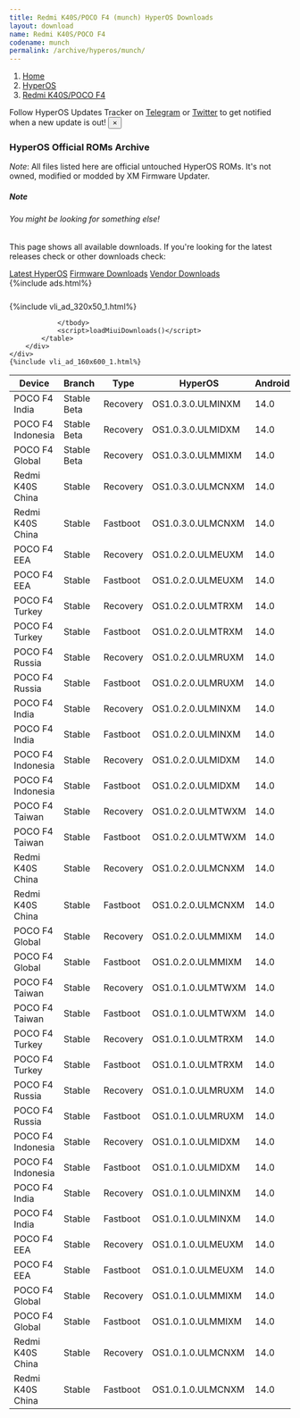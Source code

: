 ```yaml
---
title: Redmi K40S/POCO F4 (munch) HyperOS Downloads
layout: download
name: Redmi K40S/POCO F4
codename: munch
permalink: /archive/hyperos/munch/
---
```

<nav aria-label="breadcrumb">
    <ol class="breadcrumb">
        <li class="breadcrumb-item"><a href="/">Home</a></li>
        <li class="breadcrumb-item"><a href="/hyperos/">HyperOS</a></li>
        <li class="breadcrumb-item active" aria-current="page"><a href="/hyperos/munch/">Redmi K40S/POCO F4</a></li>
    </ol>
</nav>
<div class="alert alert-primary alert-dismissible fade show" role="alert">
    Follow HyperOS Updates Tracker on <a href="https://t.me/MIUIUpdatesTracker" class="alert-link">Telegram</a>
     or <a href="https://twitter.com/MiFwUpdater" class="alert-link">Twitter</a> to get notified when a new update is out!
    <button type="button" class="close" data-dismiss="alert" aria-label="Close">
        <span aria-hidden="true">&times;</span>
    </button>
</div>

### HyperOS Official ROMs Archive
*Note*: All files listed here are official untouched HyperOS ROMs. It's not owned, modified or modded by XM Firmware Updater.
<div class="card">
  <div class="card-body">
    <h5 class="card-title">Note</h5>
    <h6 class="card-subtitle mb-2 text-muted">You might be looking for something else!</h6>
    <p class="card-text">This page shows all available downloads.
     If you're looking for the latest releases check or other downloads check:</p>
    <a href="/hyperos/munch/" class="card-link">Latest HyperOS</a>
    <a href="/firmware/munch/" class="card-link">Firmware Downloads</a>
    <a href="/vendor/munch/" class="card-link">Vendor Downloads</a>
  </div>
</div>
{%include ads.html%}
<div class="row justify-content-center">
    <div class="col-10">
        <div class="table-responsive-md" style="margin-top: 25px;">
            {%include vli_ad_320x50_1.html%}
            <table id="miui" class="display dt-responsive nowrap compact table table-striped table-hover table-sm">
                <thead class="thead-dark">
                    <tr>
                        <th data-ref="device">Device</th>
                        <th data-ref="branch">Branch</th>
                        <th data-ref="type">Type</th>
                        <th data-ref="miui">HyperOS</th>
                        <th data-ref="android">Android</th>
                        <th data-ref="size">Size</th>
                        <th data-ref="size">Date</th>
                        <th data-ref="link">Link</th>
                    </tr>
                </thead>
                <tbody>
                <tr><td>POCO F4 India</td><td>Stable Beta</td><td>Recovery</td><td>OS1.0.3.0.ULMINXM</td><td>14.0</td><td>4.5 GB</td><td>2024-08-05</td><td><a href="/hyperos/munch/stable beta/OS1.0.3.0.ULMINXM/">Download</a></td></tr>
<tr><td>POCO F4 Indonesia</td><td>Stable Beta</td><td>Recovery</td><td>OS1.0.3.0.ULMIDXM</td><td>14.0</td><td>4.6 GB</td><td>2024-08-05</td><td><a href="/hyperos/munch/stable beta/OS1.0.3.0.ULMIDXM/">Download</a></td></tr>
<tr><td>POCO F4 Global</td><td>Stable Beta</td><td>Recovery</td><td>OS1.0.3.0.ULMMIXM</td><td>14.0</td><td>4.6 GB</td><td>2024-07-30</td><td><a href="/hyperos/munch/stable beta/OS1.0.3.0.ULMMIXM/">Download</a></td></tr>
<tr><td>Redmi K40S China</td><td>Stable</td><td>Recovery</td><td>OS1.0.3.0.ULMCNXM</td><td>14.0</td><td>5.3 GB</td><td>2024-07-23</td><td><a href="/hyperos/munch/stable/OS1.0.3.0.ULMCNXM/">Download</a></td></tr>
<tr><td>Redmi K40S China</td><td>Stable</td><td>Fastboot</td><td>OS1.0.3.0.ULMCNXM</td><td>14.0</td><td>6.4 GB</td><td>2024-07-15</td><td><a href="/hyperos/munch/stable/OS1.0.3.0.ULMCNXM/">Download</a></td></tr>
<tr><td>POCO F4 EEA</td><td>Stable</td><td>Recovery</td><td>OS1.0.2.0.ULMEUXM</td><td>14.0</td><td>4.6 GB</td><td>2024-07-04</td><td><a href="/hyperos/munch/stable/OS1.0.2.0.ULMEUXM/">Download</a></td></tr>
<tr><td>POCO F4 EEA</td><td>Stable</td><td>Fastboot</td><td>OS1.0.2.0.ULMEUXM</td><td>14.0</td><td>6.2 GB</td><td>2024-06-18</td><td><a href="/hyperos/munch/stable/OS1.0.2.0.ULMEUXM/">Download</a></td></tr>
<tr><td>POCO F4 Turkey</td><td>Stable</td><td>Recovery</td><td>OS1.0.2.0.ULMTRXM</td><td>14.0</td><td>4.6 GB</td><td>2024-07-02</td><td><a href="/hyperos/munch/stable/OS1.0.2.0.ULMTRXM/">Download</a></td></tr>
<tr><td>POCO F4 Turkey</td><td>Stable</td><td>Fastboot</td><td>OS1.0.2.0.ULMTRXM</td><td>14.0</td><td>6.0 GB</td><td>2024-06-20</td><td><a href="/hyperos/munch/stable/OS1.0.2.0.ULMTRXM/">Download</a></td></tr>
<tr><td>POCO F4 Russia</td><td>Stable</td><td>Recovery</td><td>OS1.0.2.0.ULMRUXM</td><td>14.0</td><td>4.6 GB</td><td>2024-07-02</td><td><a href="/hyperos/munch/stable/OS1.0.2.0.ULMRUXM/">Download</a></td></tr>
<tr><td>POCO F4 Russia</td><td>Stable</td><td>Fastboot</td><td>OS1.0.2.0.ULMRUXM</td><td>14.0</td><td>6.1 GB</td><td>2024-06-20</td><td><a href="/hyperos/munch/stable/OS1.0.2.0.ULMRUXM/">Download</a></td></tr>
<tr><td>POCO F4 India</td><td>Stable</td><td>Recovery</td><td>OS1.0.2.0.ULMINXM</td><td>14.0</td><td>4.5 GB</td><td>2024-06-26</td><td><a href="/hyperos/munch/stable/OS1.0.2.0.ULMINXM/">Download</a></td></tr>
<tr><td>POCO F4 India</td><td>Stable</td><td>Fastboot</td><td>OS1.0.2.0.ULMINXM</td><td>14.0</td><td>5.4 GB</td><td>2024-06-18</td><td><a href="/hyperos/munch/stable/OS1.0.2.0.ULMINXM/">Download</a></td></tr>
<tr><td>POCO F4 Indonesia</td><td>Stable</td><td>Recovery</td><td>OS1.0.2.0.ULMIDXM</td><td>14.0</td><td>4.6 GB</td><td>2024-06-20</td><td><a href="/hyperos/munch/stable/OS1.0.2.0.ULMIDXM/">Download</a></td></tr>
<tr><td>POCO F4 Indonesia</td><td>Stable</td><td>Fastboot</td><td>OS1.0.2.0.ULMIDXM</td><td>14.0</td><td>6.1 GB</td><td>2024-06-11</td><td><a href="/hyperos/munch/stable/OS1.0.2.0.ULMIDXM/">Download</a></td></tr>
<tr><td>POCO F4 Taiwan</td><td>Stable</td><td>Recovery</td><td>OS1.0.2.0.ULMTWXM</td><td>14.0</td><td>4.4 GB</td><td>2024-06-20</td><td><a href="/hyperos/munch/stable/OS1.0.2.0.ULMTWXM/">Download</a></td></tr>
<tr><td>POCO F4 Taiwan</td><td>Stable</td><td>Fastboot</td><td>OS1.0.2.0.ULMTWXM</td><td>14.0</td><td>5.6 GB</td><td>2024-06-11</td><td><a href="/hyperos/munch/stable/OS1.0.2.0.ULMTWXM/">Download</a></td></tr>
<tr><td>Redmi K40S China</td><td>Stable</td><td>Recovery</td><td>OS1.0.2.0.ULMCNXM</td><td>14.0</td><td>5.3 GB</td><td>2024-06-14</td><td><a href="/hyperos/munch/stable/OS1.0.2.0.ULMCNXM/">Download</a></td></tr>
<tr><td>Redmi K40S China</td><td>Stable</td><td>Fastboot</td><td>OS1.0.2.0.ULMCNXM</td><td>14.0</td><td>6.4 GB</td><td>2024-06-05</td><td><a href="/hyperos/munch/stable/OS1.0.2.0.ULMCNXM/">Download</a></td></tr>
<tr><td>POCO F4 Global</td><td>Stable</td><td>Recovery</td><td>OS1.0.2.0.ULMMIXM</td><td>14.0</td><td>4.6 GB</td><td>2024-06-12</td><td><a href="/hyperos/munch/stable/OS1.0.2.0.ULMMIXM/">Download</a></td></tr>
<tr><td>POCO F4 Global</td><td>Stable</td><td>Fastboot</td><td>OS1.0.2.0.ULMMIXM</td><td>14.0</td><td>6.4 GB</td><td>2024-06-03</td><td><a href="/hyperos/munch/stable/OS1.0.2.0.ULMMIXM/">Download</a></td></tr>
<tr><td>POCO F4 Taiwan</td><td>Stable</td><td>Recovery</td><td>OS1.0.1.0.ULMTWXM</td><td>14.0</td><td>4.4 GB</td><td>2024-05-28</td><td><a href="/hyperos/munch/stable/OS1.0.1.0.ULMTWXM/">Download</a></td></tr>
<tr><td>POCO F4 Taiwan</td><td>Stable</td><td>Fastboot</td><td>OS1.0.1.0.ULMTWXM</td><td>14.0</td><td>5.6 GB</td><td>2024-05-16</td><td><a href="/hyperos/munch/stable/OS1.0.1.0.ULMTWXM/">Download</a></td></tr>
<tr><td>POCO F4 Turkey</td><td>Stable</td><td>Recovery</td><td>OS1.0.1.0.ULMTRXM</td><td>14.0</td><td>4.6 GB</td><td>2024-05-27</td><td><a href="/hyperos/munch/stable/OS1.0.1.0.ULMTRXM/">Download</a></td></tr>
<tr><td>POCO F4 Turkey</td><td>Stable</td><td>Fastboot</td><td>OS1.0.1.0.ULMTRXM</td><td>14.0</td><td>6.0 GB</td><td>2024-05-14</td><td><a href="/hyperos/munch/stable/OS1.0.1.0.ULMTRXM/">Download</a></td></tr>
<tr><td>POCO F4 Russia</td><td>Stable</td><td>Recovery</td><td>OS1.0.1.0.ULMRUXM</td><td>14.0</td><td>4.6 GB</td><td>2024-05-23</td><td><a href="/hyperos/munch/stable/OS1.0.1.0.ULMRUXM/">Download</a></td></tr>
<tr><td>POCO F4 Russia</td><td>Stable</td><td>Fastboot</td><td>OS1.0.1.0.ULMRUXM</td><td>14.0</td><td>6.1 GB</td><td>2024-05-14</td><td><a href="/hyperos/munch/stable/OS1.0.1.0.ULMRUXM/">Download</a></td></tr>
<tr><td>POCO F4 Indonesia</td><td>Stable</td><td>Recovery</td><td>OS1.0.1.0.ULMIDXM</td><td>14.0</td><td>4.6 GB</td><td>2024-05-14</td><td><a href="/hyperos/munch/stable/OS1.0.1.0.ULMIDXM/">Download</a></td></tr>
<tr><td>POCO F4 Indonesia</td><td>Stable</td><td>Fastboot</td><td>OS1.0.1.0.ULMIDXM</td><td>14.0</td><td>6.1 GB</td><td>2024-05-08</td><td><a href="/hyperos/munch/stable/OS1.0.1.0.ULMIDXM/">Download</a></td></tr>
<tr><td>POCO F4 India</td><td>Stable</td><td>Recovery</td><td>OS1.0.1.0.ULMINXM</td><td>14.0</td><td>4.6 GB</td><td>2024-05-14</td><td><a href="/hyperos/munch/stable/OS1.0.1.0.ULMINXM/">Download</a></td></tr>
<tr><td>POCO F4 India</td><td>Stable</td><td>Fastboot</td><td>OS1.0.1.0.ULMINXM</td><td>14.0</td><td>5.5 GB</td><td>2024-05-07</td><td><a href="/hyperos/munch/stable/OS1.0.1.0.ULMINXM/">Download</a></td></tr>
<tr><td>POCO F4 EEA</td><td>Stable</td><td>Recovery</td><td>OS1.0.1.0.ULMEUXM</td><td>14.0</td><td>4.6 GB</td><td>2024-05-13</td><td><a href="/hyperos/munch/stable/OS1.0.1.0.ULMEUXM/">Download</a></td></tr>
<tr><td>POCO F4 EEA</td><td>Stable</td><td>Fastboot</td><td>OS1.0.1.0.ULMEUXM</td><td>14.0</td><td>6.2 GB</td><td>2024-05-06</td><td><a href="/hyperos/munch/stable/OS1.0.1.0.ULMEUXM/">Download</a></td></tr>
<tr><td>POCO F4 Global</td><td>Stable</td><td>Recovery</td><td>OS1.0.1.0.ULMMIXM</td><td>14.0</td><td>4.6 GB</td><td>2024-04-26</td><td><a href="/hyperos/munch/stable/OS1.0.1.0.ULMMIXM/">Download</a></td></tr>
<tr><td>POCO F4 Global</td><td>Stable</td><td>Fastboot</td><td>OS1.0.1.0.ULMMIXM</td><td>14.0</td><td>6.4 GB</td><td>2024-04-16</td><td><a href="/hyperos/munch/stable/OS1.0.1.0.ULMMIXM/">Download</a></td></tr>
<tr><td>Redmi K40S China</td><td>Stable</td><td>Recovery</td><td>OS1.0.1.0.ULMCNXM</td><td>14.0</td><td>5.3 GB</td><td>2024-04-14</td><td><a href="/hyperos/munch/stable/OS1.0.1.0.ULMCNXM/">Download</a></td></tr>
<tr><td>Redmi K40S China</td><td>Stable</td><td>Fastboot</td><td>OS1.0.1.0.ULMCNXM</td><td>14.0</td><td>6.4 GB</td><td>2024-03-30</td><td><a href="/hyperos/munch/stable/OS1.0.1.0.ULMCNXM/">Download</a></td></tr>

                </tbody>
                <script>loadMiuiDownloads()</script>
            </table>
        </div>
    </div>
    {%include vli_ad_160x600_1.html%}
</div>
